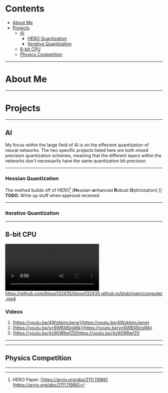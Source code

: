 # Contents
- [About Me](#about-me)
- [Projects](#projects)
	- [AI](#ai)
		- [HERO Quantization](#hero-quantization)
		- [Iterative Quantization](#iterative-quantization)
	- [8-bit CPU](#8-bit-cpu)
	- [Physics Competition](#physics-competition)

---

# About Me

---

# Projects

---

## AI

My focus within the large field of AI is on the effecient quantization of neural networks. The two specific projects listed here are both mixed precision quantization schemes, meaning that the
different layers within the networks don't necessarily have the same quantization bit precision

---

### Hessian Quantization

The method builds off of HERO[^1] (**H**essian-**e**nhanced **R**obust **O**ptimization)
[] **TODO**: Write up stuff when approval received




---

### Iterative Quantization

---

## 8-bit CPU

![demo](./computer.mp4)
https://github.com/bloop132435/bloop132435.github.io/blob/main/computer.mp4
### Videos
1. [https://youtu.be/4WzkkjmJwrw](https://youtu.be/4WzkkjmJwrw)
2. [https://youtu.be/yc6WBX6zgWk](https://youtu.be/yc6WBX6zgWk)
3. [https://youtu.be/4z909RtefZI](https://youtu.be/4z909RtefZI)

---

---

## Physics Competition

---

[^1]: HERO Paper: [https://arxiv.org/abs/2111.11986](https://arxiv.org/abs/2111.11986)
